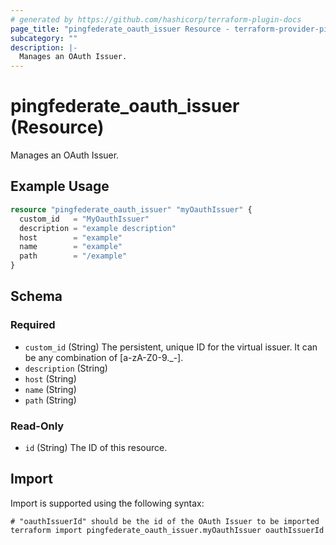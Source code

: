 ```yaml
---
# generated by https://github.com/hashicorp/terraform-plugin-docs
page_title: "pingfederate_oauth_issuer Resource - terraform-provider-pingfederate"
subcategory: ""
description: |-
  Manages an OAuth Issuer.
---
```


# pingfederate_oauth_issuer (Resource)

Manages an OAuth Issuer.

## Example Usage

```terraform
resource "pingfederate_oauth_issuer" "myOauthIssuer" {
  custom_id   = "MyOauthIssuer"
  description = "example description"
  host        = "example"
  name        = "example"
  path        = "/example"
}
```

<!-- schema generated by tfplugindocs -->
## Schema

### Required

- `custom_id` (String) The persistent, unique ID for the virtual issuer. It can be any combination of [a-zA-Z0-9._-].
- `description` (String)
- `host` (String)
- `name` (String)
- `path` (String)

### Read-Only

- `id` (String) The ID of this resource.

## Import

Import is supported using the following syntax:

```shell
# "oauthIssuerId" should be the id of the OAuth Issuer to be imported
terraform import pingfederate_oauth_issuer.myOauthIssuer oauthIssuerId
```
